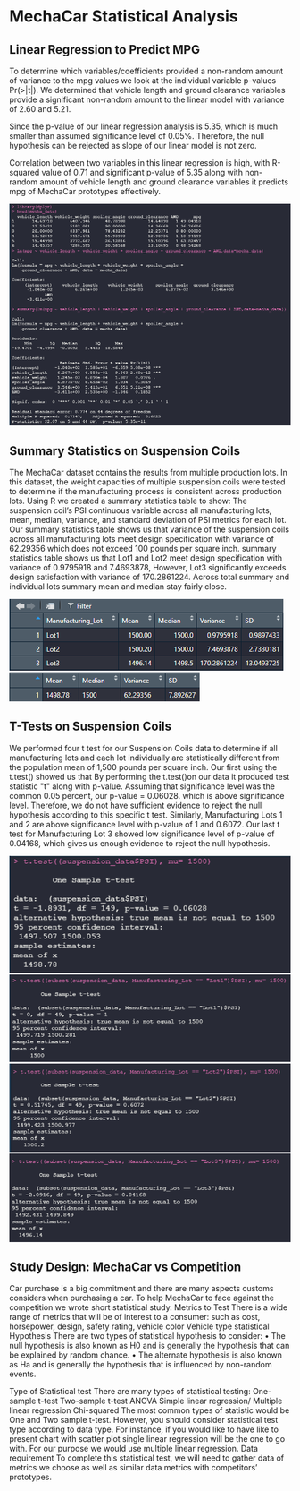 # MechaCar Statistical Analysis

## Linear Regression to Predict MPG

To determine which variables/coefficients provided a non-random amount of variance to the mpg values we look at the individual variable p-values Pr(>|t|). 
We determined that vehicle length and ground clearance variables provide a significant non-random amount to the linear model with variance of 2.60 and 5.21. 

Since the p-value of our linear regression analysis is 5.35, which is much smaller than assumed significance level of 0.05%. Therefore, the null hypothesis can be rejected as slope of our linear model is not zero.

Correlation between two variables in this linear regression is high, with R-squared value of 0.71 and significant p-value of 5.35 along with non-random amount of vehicle length    and ground clearance  variables it predicts mpg of MechaCar prototypes effectively.

![Linear%20Regression%20to%20Predict%20MPG](https://github.com/kossakova/MechaCar-Statistical-Analysis/blob/main/IMG/Linear%20Regression%20to%20Predict%20MPG.png)

## Summary Statistics on Suspension Coils

The MechaCar dataset contains the results from multiple production lots. In this dataset, the weight capacities of multiple suspension coils were tested to determine if the manufacturing process is consistent across production lots.  Using R we created a summary statistics table to show:
The suspension coil’s PSI continuous variable across all manufacturing lots, mean, median, variance, and standard deviation of PSI metrics for each lot.
Our summary statistics table shows us that variance of the suspension coils across all manufacturing lots meet design specification with variance of 62.29356 which does not exceed 100 pounds per square inch.
summary statistics table shows us that Lot1 and Lot2 meet design specification with variance of 0.9795918
and 7.4693878,
However, Lot3 significantly exceeds design satisfaction with variance of 170.2861224. Across total summary and individual lots summary mean and median stay fairly close. 


![lot_summary](https://github.com/kossakova/MechaCar-Statistical-Analysis/blob/main/IMG/lot_summary.png)
![total_summary](https://github.com/kossakova/MechaCar-Statistical-Analysis/blob/main/IMG/total_summary.png)

## T-Tests on Suspension Coils

We performed four t test for our Suspension Coils data to determine if all manufacturing lots and each lot individually are statistically different from the population mean of 1,500 pounds per square inch.
Our first using the t.test()  showed us that 
By performing the t.test()on our data it produced test statistic "t" along with p-value. Assuming that significance level was the common 0.05 percent, our p-value = 0.06028. which is above significance level. Therefore, we do not have sufficient evidence to reject the null hypothesis according to this specific t test.
Similarly, Manufacturing Lots 1 and 2 are above significance level with p-value of 1 and 0.6072. 
Our last t test for Manufacturing Lot 3 showed low significance level of p-value of 0.04168, which gives us enough evidence to reject the null hypothesis. 

![summary_t_test](https://github.com/kossakova/MechaCar-Statistical-Analysis/blob/main/IMG/summary_t_test.png)
![lot1_t_test](https://github.com/kossakova/MechaCar-Statistical-Analysis/blob/main/IMG/lot1_t_test.png)
![lot2_t_test](https://github.com/kossakova/MechaCar-Statistical-Analysis/blob/main/IMG/lot2_t_test.png)
![lo3_t_test](https://github.com/kossakova/MechaCar-Statistical-Analysis/blob/main/IMG/lo3_t_test.png)

## Study Design: MechaCar vs Competition

Car purchase is a big commitment and there are many aspects customs considers when purchasing a car. To help MechaCar to face against the competition we wrote short statistical study. 
Metrics to Test
There is a wide range of metrics that will be of interest to a consumer: such as cost, horsepower, design, safety rating, vehicle color
Vehicle type
statistical Hypothesis
There are two types of statistical hypothesis to consider:
•	The null hypothesis is also known as H0 and is generally the hypothesis that can be explained by random chance.
•	The alternate hypothesis is also known as Ha and is generally the hypothesis that is influenced by non-random events.


Type of Statistical test
There are many types of statistical testing:
One-sample t-test
Two-sample t-test
ANOVA
Simple linear regression/ Multiple linear regression
Chi-squared
The most common types of statistic would be One and Two sample t-test. However, you should consider statistical test type according to data type. For instance, if you would like to have like to present chart with scatter plot single linear regression will be the one to go with. For our purpose we would use multiple linear regression. 
Data requirement
To complete this statistical test, we will need to gather data of metrics we choose as well as similar data metrics with competitors’ prototypes. 

